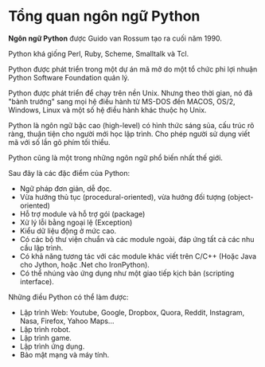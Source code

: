 # Tổng quan ngôn ngữ Python

**Ngôn ngữ Python** được Guido van Rossum tạo ra cuối năm 1990. 

Python khá giống Perl, Ruby, Scheme, Smalltalk và Tcl. 

Python được phát triển trong một dự án mã mở do một tổ chức phi lợi nhuận Python Software Foundation quản lý. 

Python được phát triển để chạy trên nền Unix. Nhưng theo thời gian, nó đã "bành trướng" sang mọi hệ điều hành từ MS-DOS đến MACOS, OS/2, Windows, Linux và một số hệ điều hành khác thuộc họ Unix.

Python là ngôn ngữ bậc cao (high-level) có hình thức sáng sủa, cấu trúc rõ ràng, thuận tiện cho người mới học lập trình. Cho phép người sử dụng viết mã với số lần gõ phím tối thiểu. 

Python cũng là một trong những ngôn ngữ phổ biến nhất thế giới.

Sau đây là các đặc điểm của Python:
- Ngữ pháp đơn giản, dễ đọc.
- Vừa hướng thủ tục (procedural-oriented), vừa hướng đối tượng (object-oriented)
- Hỗ trợ module và hỗ trợ gói (package)
- Xử lý lỗi bằng ngoại lệ (Exception)
- Kiểu dữ liệu động ở mức cao.
- Có các bộ thư viện chuẩn và các module ngoài, đáp ứng tất cả các nhu cầu lập trình.
- Có khả năng tương tác với các module khác viết trên C/C++ (Hoặc Java cho Jython, hoặc .Net cho IronPython).
- Có thể nhúng vào ứng dụng như một giao tiếp kịch bản (scripting interface).

Những điều Python có thể làm được:
- Lập trình Web: Youtube, Google, Dropbox, Quora, Reddit, Instagram, Nasa, Firefox, Yahoo Maps...
- Lập trình robot.
- Lập trình game.
- Lập trình ứng dụng.
- Bảo mật mạng và máy tính. 

